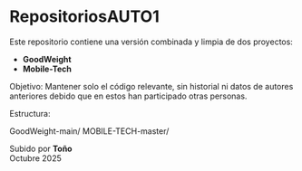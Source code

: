 ﻿# RepositoriosAUTO1

Este repositorio contiene una versión combinada y limpia de dos proyectos:
- **GoodWeight**
- **Mobile-Tech**

 Objetivo:
Mantener solo el código relevante, sin historial ni datos de autores anteriores debido que en estos han participado otras personas.

 Estructura:

GoodWeight-main/
MOBILE-TECH-master/

 Subido por **Toño**  
 Octubre 2025
